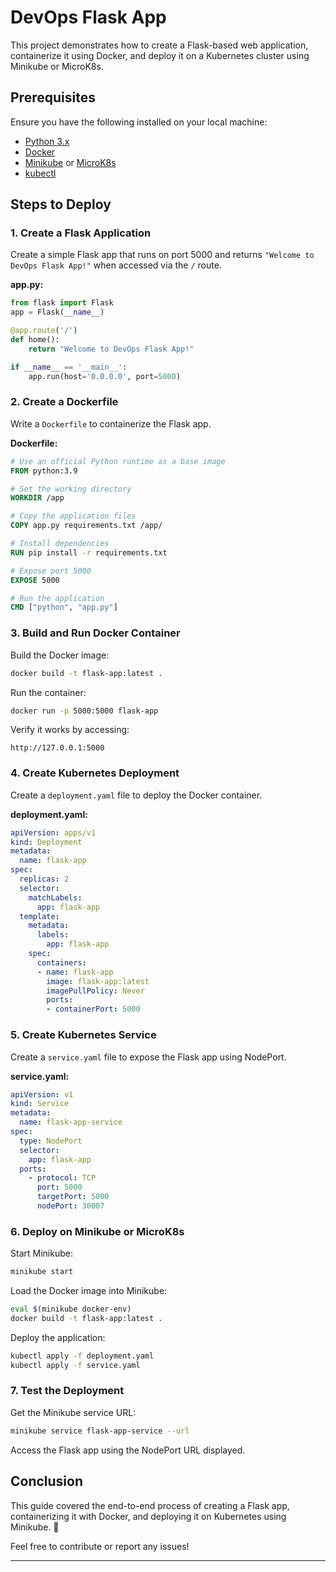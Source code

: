 # DevOps Flask App

This project demonstrates how to create a Flask-based web application, containerize it using Docker, and deploy it on a Kubernetes cluster using Minikube or MicroK8s.

## Prerequisites

Ensure you have the following installed on your local machine:
- [Python 3.x](https://www.python.org/downloads/)
- [Docker](https://www.docker.com/get-started)
- [Minikube](https://minikube.sigs.k8s.io/docs/start/) or [MicroK8s](https://microk8s.io/docs/)
- [kubectl](https://kubernetes.io/docs/tasks/tools/)

## Steps to Deploy

### 1. Create a Flask Application
Create a simple Flask app that runs on port 5000 and returns `"Welcome to DevOps Flask App!"` when accessed via the `/` route.

**app.py:**
```python
from flask import Flask
app = Flask(__name__)

@app.route('/')
def home():
    return "Welcome to DevOps Flask App!"

if __name__ == '__main__':
    app.run(host='0.0.0.0', port=5000)
```

### 2. Create a Dockerfile
Write a `Dockerfile` to containerize the Flask app.

**Dockerfile:**
```dockerfile
# Use an official Python runtime as a base image
FROM python:3.9

# Set the working directory
WORKDIR /app

# Copy the application files
COPY app.py requirements.txt /app/

# Install dependencies
RUN pip install -r requirements.txt

# Expose port 5000
EXPOSE 5000

# Run the application
CMD ["python", "app.py"]
```

### 3. Build and Run Docker Container

Build the Docker image:
```sh
docker build -t flask-app:latest .
```

Run the container:
```sh
docker run -p 5000:5000 flask-app
```

Verify it works by accessing:
```
http://127.0.0.1:5000
```

### 4. Create Kubernetes Deployment

Create a `deployment.yaml` file to deploy the Docker container.

**deployment.yaml:**
```yaml
apiVersion: apps/v1
kind: Deployment
metadata:
  name: flask-app
spec:
  replicas: 2
  selector:
    matchLabels:
      app: flask-app
  template:
    metadata:
      labels:
        app: flask-app
    spec:
      containers:
      - name: flask-app
        image: flask-app:latest
        imagePullPolicy: Never
        ports:
        - containerPort: 5000
```

### 5. Create Kubernetes Service

Create a `service.yaml` file to expose the Flask app using NodePort.

**service.yaml:**
```yaml
apiVersion: v1
kind: Service
metadata:
  name: flask-app-service
spec:
  type: NodePort
  selector:
    app: flask-app
  ports:
    - protocol: TCP
      port: 5000
      targetPort: 5000
      nodePort: 30007
```

### 6. Deploy on Minikube or MicroK8s

Start Minikube:
```sh
minikube start
```

Load the Docker image into Minikube:
```sh
eval $(minikube docker-env)
docker build -t flask-app:latest .
```

Deploy the application:
```sh
kubectl apply -f deployment.yaml
kubectl apply -f service.yaml
```

### 7. Test the Deployment

Get the Minikube service URL:
```sh
minikube service flask-app-service --url
```

Access the Flask app using the NodePort URL displayed.


## Conclusion
This guide covered the end-to-end process of creating a Flask app, containerizing it with Docker, and deploying it on Kubernetes using Minikube. 🚀

Feel free to contribute or report any issues!

---


